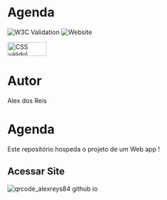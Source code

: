 # Agenda
![W3C Validation](https://img.shields.io/w3c-validation/html?targetUrl=https%3A%2F%2Falexreys84.github.io%2Fagenda%2F)
![Website](https://img.shields.io/website?url=https%3A%2F%2Falexreys84.github.io%2Fagenda%2F)

<p>
    <a href="http://jigsaw.w3.org/css-validator/check/referer">
        <img style="border:0;width:88px;height:31px"
            src="http://jigsaw.w3.org/css-validator/images/vcss"
            alt="CSS válido!" />
    </a>
</p>

# Autor
Alex dos Reis

# Agenda
Este repositório hospeda o projeto de um Web app !

## Acessar Site

![qrcode_alexreys84 github io](https://github.com/Alexreys84/agenda/assets/129780074/7fd7892a-9cce-4f96-85d5-00d1fc895d32)

